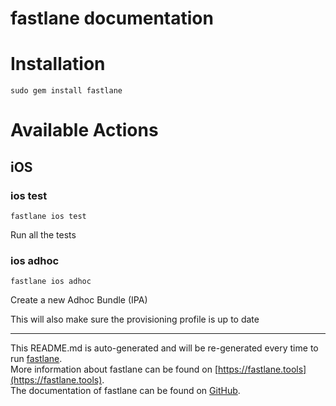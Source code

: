 fastlane documentation
================
# Installation
```
sudo gem install fastlane
```
# Available Actions
## iOS
### ios test
```
fastlane ios test
```
Run all the tests
### ios adhoc
```
fastlane ios adhoc
```
Create a new Adhoc Bundle (IPA)

This will also make sure the provisioning profile is up to date

----

This README.md is auto-generated and will be re-generated every time to run [fastlane](https://fastlane.tools).  
More information about fastlane can be found on [https://fastlane.tools](https://fastlane.tools).  
The documentation of fastlane can be found on [GitHub](https://github.com/fastlane/fastlane).
